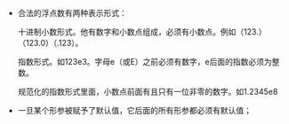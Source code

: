 * 合法的浮点数有两种表示形式： 

  十进制小数形式。他有数字和小数点组成，必须有小数点。例如（123.）（123.0）（.123）。   

  指数形式。如123e3。字母e（或E）之前必须有数字，e后面的指数必须为整数。   

  规范化的指数形式里面，小数点前面有且只有一位非零的数字。如1.2345e8 

* 一旦某个形参被赋予了默认值，它后面的所有形参都必须有默认值；

  

